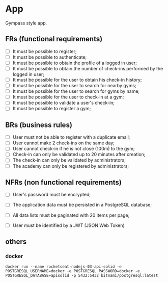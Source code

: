# App

Gympass style app.


## FRs (functional requirements)
- [ ] It must be possible to register;
- [ ] It must be possible to authenticate;
- [ ] It must be possible to obtain the profile of a logged in user;
- [ ] It must be possible to obtain the number of check-ins performed by the logged in user;
- [ ] It must be possible for the user to obtain his check-in history;
- [ ] It must be possible for the user to search for nearby gyms;
- [ ] It must be possible for the user to search for gyms by name;
- [ ] It must be possible for the user to check-in at a gym;
- [ ] It must be possible to validate a user's check-in;
- [ ] It must be possible to register a gym;

## BRs (business rules)
- [ ] User must not be able to register with a duplicate email;
- [ ] User cannot make 2 check-ins on the same day;
- [ ] User cannot check-in if he is not close (100m) to the gym;
- [ ] Check-in can only be validated up to 20 minutes after creation;
- [ ] The check-in can only be validated by administrators;
- [ ] The academy can only be registered by administrators;

## NFRs (non functional requirements)
- [ ] User's password must be encrypted;
- [ ] The application data must be persisted in a PostgreSQL database;
- [ ] All data lists must be paginated with 20 items per page;
- [ ] User must be identified by a JWT (JSON Web Token)




## others

### docker
``docker run --name rocketseat-nodejs-03-api-solid -e POSTGRESQL_USERNAME=docker -e POSTGRESQL_PASSWORD=docker -e POSTGRESQL_DATABASE=apisolid -p 5432:5432 bitnami/postgresql:latest``
